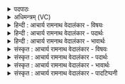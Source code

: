 <details><summary>पदपाठः</summary>

अ꣣भि꣢। व्र꣣ता꣡नि꣢। प꣣वते। पुनानः꣢। दे꣣वः꣢। दे꣣वा꣢न्। स्वे꣡न꣢꣯। र꣡से꣢꣯न। पृ꣣ञ्च꣢न्। इ꣡न्दुः꣢꣯। ध꣡र्मा꣢꣯णि। ऋ꣣तुथा꣢। व꣡सा꣢꣯नः। द꣡श꣢꣯। क्षि꣡पः꣢꣯। अ꣡व्यत। सा꣡नौ꣢꣯। अ꣡व्ये꣢꣯। १०२१।
</details>

<details><summary>अधिमन्त्रम् (VC)</summary>

- पवमानः सोमः
- मन्युर्वासिष्ठः
- त्रिष्टुप्
- धैवतः
</details>

<details><summary>हिन्दी : आचार्य रामनाथ वेदालंकार - विषयः</summary>

अगले मन्त्र में यह बताया गया है कि बहता हुआ ब्रह्मानन्दरस क्या करता है।
</details>

<details><summary>हिन्दी : आचार्य रामनाथ वेदालंकार - पदार्थः</summary>

पदार्थान्वयभाषाः -  (देवः) दिव्यगुणमय ब्रह्मानन्दरूप सोमरस (देवान्) मन,बुद्धि,प्राण,इन्द्रिय आदि को (पुनानः) पवित्र करता हुआ (स्वेन रसेन) अपने रस से (पृञ्चन्) स्नान कराता हुआ (व्रतानि अभि) कर्मों में (पवते) प्रवाहित होता है। (इन्दुः) आर्द्र करनेवाला आनन्दरस (ऋतुथा) समय-समय पर (धर्माणि) सत्य,न्याय,दया आदि धर्मों को (वसानः) धारण करता हुआ (दश क्षिपः) दस इन्द्रियों या दस प्राणों को (अव्ये सानौ) पहुँचने योग्य उन्नति-शिखर पर (अव्यत) पहुँचा देता है ॥३॥
</details>

<details><summary>हिन्दी : आचार्य रामनाथ वेदालंकार - भावार्थः</summary>

भावार्थभाषाः -  ब्रह्मानन्द-रस जब जीवन में व्याप्त हो जाता है, तब मनुष्य के सब अङ्गों को, सब प्राणों को, सब मन-बुद्धि आदियों को अपने प्रभाव से नचाता हुआ सा चमत्कृत करता है ॥३॥ इस खण्ड में आचार्य, ज्ञानरस परमात्मा और ब्रह्मानन्दरस का वर्णन होने से इस खण्ड की पूर्व खण्ड के साथ सङ्गति है ॥ षष्ठ अध्याय में षष्ठ खण्ड समाप्त ॥
</details>

<details><summary>संस्कृत : आचार्य रामनाथ वेदालंकार - विषयः</summary>

अथ प्रवहमानो ब्रह्मानन्दरसः किं करोतीत्याह।
</details>

<details><summary>संस्कृत : आचार्य रामनाथ वेदालंकार - पदार्थः</summary>

पदार्थान्वयभाषाः -  (देवः) दिव्यगुणमयः ब्रह्मानन्दरूपः सोमरसः (देवान्) मनोबुद्धिप्राणेन्द्रियादीन् (पुनानः) पवित्रीकुर्वन् (स्वेन रसेन) आत्मनीनेन रसेन (पृञ्चन्) स्नपयन् (व्रतानि अभि) कर्माणि अभिलक्ष्य,कर्मसु इत्यर्थः (पवते) प्रवाहितो भवति। (इन्दुः) क्लेदकः आनन्दरसः (ऋतुथा) ऋतौ ऋतौ,काले काले।[ऋतुथा ऋतावृतौ। निरु० ८।१६,ऋतुथा काले काले। निरु० १२।२७।] (धर्माणि) सत्यन्यायदयादीन् धर्मान् (वसानः) धारयन् (दश क्षिपः) दश इन्द्रियाणि दश प्राणान् वा।[क्षिप्यन्ते स्वस्वविषयेषु देहस्याङ्गेषु वा इति क्षिपः इन्द्रियाणि प्राणा वा।] (अव्ये सानौ) गन्तुं योग्ये उन्नतिशिखरे।[अवतिर्गत्यर्थः,अवितुं गन्तुं योग्यम् अव्यम्।] (अव्यत)प्रापयति।[अवतेर्गत्यर्थाद् णिज्गर्भाद् विकरणव्यत्ययेन श्यनि लङि रूपम्। आडभावश्छान्दसः]॥३॥
</details>

<details><summary>संस्कृत : आचार्य रामनाथ वेदालंकार - भावार्थः</summary>

भावार्थभाषाः -  ब्रह्मानन्दरसो यदा जीवनमभिव्याप्नोति तदा मनुष्यस्य सर्वाण्यङ्गानि सर्वान् प्राणान् सर्वाणि मनोबुद्ध्यादीनि च स्वप्रभावेण नर्तयन्निव चमत्करोति ॥३॥ अस्मिन् खण्डे आचार्यस्य ज्ञानरसस्य परमात्मनो ब्रह्मानन्दरसस्य च वर्णनादेतत्खण्डस्य पूर्वखण्डेन संगतिरस्ति ॥
</details>

<details><summary>संस्कृत : आचार्य रामनाथ वेदालंकार - पादटिप्पनी</summary>

टिप्पणी:   १. ऋ० ९।९७।१२, ‘व्रतानि’ इत्यत्र ‘प्रियाणि॑’ इति पाठः।
</details>